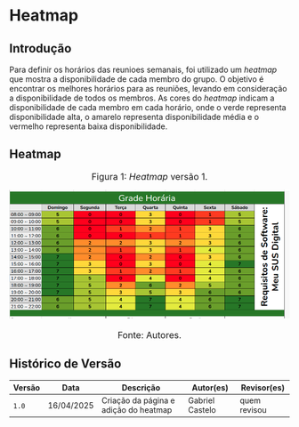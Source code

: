 # Heatmap

## Introdução

Para definir os horários das reunioes semanais, foi utilizado um *heatmap* que mostra a disponibilidade de cada membro do grupo. O objetivo é encontrar os melhores horários para as reuniões, levando em consideração a disponibilidade de todos os membros. As cores do *heatmap* indicam a disponibilidade de cada membro em cada horário, onde o verde representa disponibilidade alta, o amarelo representa disponibilidade média e o vermelho representa baixa disponibilidade.

## Heatmap

<font size="3"><p style="text-align: center">Figura 1: *Heatmap* versão 1.</p></font>
![Heatmap](../assets/heatmap/heatmap.png) <font size="3"><p style="text-align: center">Fonte: Autores.</p></font>

## Histórico de Versão

| Versão | Data          | Descrição                          | Autor(es)     |  Revisor(es)  |
| ------ | ------------- | ---------------------------------- | ------------- | ------------- |
| `1.0`  |  16/04/2025 |  Criação da página e adição do heatmap | Gabriel Castelo  | quem revisou |
